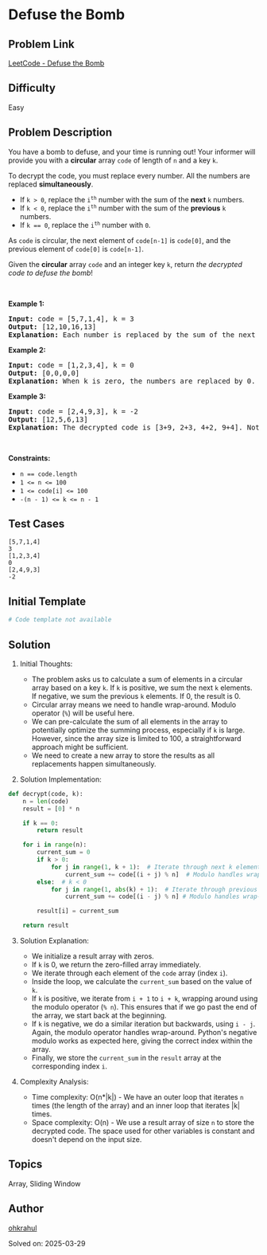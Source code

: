 # Defuse the Bomb

## Problem Link
[LeetCode - Defuse the Bomb](https://leetcode.com/problems/defuse-the-bomb/)

## Difficulty
Easy

## Problem Description
<p>You have a bomb to defuse, and your time is running out! Your informer will provide you with a <strong>circular</strong> array <code>code</code>&nbsp;of length of <code>n</code>&nbsp;and a key <code>k</code>.</p>

<p>To decrypt the code, you must replace every number. All the numbers are replaced <strong>simultaneously</strong>.</p>

<ul>
	<li>If <code>k &gt; 0</code>, replace the <code>i<sup>th</sup></code> number with the sum of the <strong>next</strong> <code>k</code> numbers.</li>
	<li>If <code>k &lt; 0</code>, replace the <code>i<sup>th</sup></code> number with the sum of the <strong>previous</strong> <code>k</code> numbers.</li>
	<li>If <code>k == 0</code>, replace the <code>i<sup>th</sup></code> number with <code>0</code>.</li>
</ul>

<p>As <code>code</code> is circular, the next element of <code>code[n-1]</code> is <code>code[0]</code>, and the previous element of <code>code[0]</code> is <code>code[n-1]</code>.</p>

<p>Given the <strong>circular</strong> array <code>code</code> and an integer key <code>k</code>, return <em>the decrypted code to defuse the bomb</em>!</p>

<p>&nbsp;</p>
<p><strong class="example">Example 1:</strong></p>

<pre>
<strong>Input:</strong> code = [5,7,1,4], k = 3
<strong>Output:</strong> [12,10,16,13]
<strong>Explanation:</strong> Each number is replaced by the sum of the next 3 numbers. The decrypted code is [7+1+4, 1+4+5, 4+5+7, 5+7+1]. Notice that the numbers wrap around.
</pre>

<p><strong class="example">Example 2:</strong></p>

<pre>
<strong>Input:</strong> code = [1,2,3,4], k = 0
<strong>Output:</strong> [0,0,0,0]
<strong>Explanation:</strong> When k is zero, the numbers are replaced by 0. 
</pre>

<p><strong class="example">Example 3:</strong></p>

<pre>
<strong>Input:</strong> code = [2,4,9,3], k = -2
<strong>Output:</strong> [12,5,6,13]
<strong>Explanation:</strong> The decrypted code is [3+9, 2+3, 4+2, 9+4]. Notice that the numbers wrap around again. If k is negative, the sum is of the <strong>previous</strong> numbers.
</pre>

<p>&nbsp;</p>
<p><strong>Constraints:</strong></p>

<ul>
	<li><code>n == code.length</code></li>
	<li><code>1 &lt;= n&nbsp;&lt;= 100</code></li>
	<li><code>1 &lt;= code[i] &lt;= 100</code></li>
	<li><code>-(n - 1) &lt;= k &lt;= n - 1</code></li>
</ul>


## Test Cases
```
[5,7,1,4]
3
[1,2,3,4]
0
[2,4,9,3]
-2
```

## Initial Template
```python
# Code template not available
```

## Solution
1. Initial Thoughts:
   - The problem asks us to calculate a sum of elements in a circular array based on a key `k`.  If `k` is positive, we sum the next `k` elements. If negative, we sum the previous `k` elements. If 0, the result is 0.
   - Circular array means we need to handle wrap-around.  Modulo operator (`%`) will be useful here.
   - We can pre-calculate the sum of all elements in the array to potentially optimize the summing process, especially if `k` is large.  However, since the array size is limited to 100, a straightforward approach might be sufficient.
   - We need to create a new array to store the results as all replacements happen simultaneously.

2. Solution Implementation:
```python
def decrypt(code, k):
    n = len(code)
    result = [0] * n

    if k == 0:
        return result

    for i in range(n):
        current_sum = 0
        if k > 0:
            for j in range(1, k + 1):  # Iterate through next k elements
                current_sum += code[(i + j) % n]  # Modulo handles wrap-around
        else:  # k < 0
            for j in range(1, abs(k) + 1):  # Iterate through previous |k| elements
                current_sum += code[(i - j) % n] # Modulo handles wrap-around (negative modulo in Python works as expected)

        result[i] = current_sum

    return result
```

3. Solution Explanation:
   - We initialize a result array with zeros.
   - If `k` is 0, we return the zero-filled array immediately.
   - We iterate through each element of the `code` array (index `i`).
   - Inside the loop, we calculate the `current_sum` based on the value of `k`.
   - If `k` is positive, we iterate from `i + 1` to `i + k`, wrapping around using the modulo operator (`% n`). This ensures that if we go past the end of the array, we start back at the beginning.
   - If `k` is negative, we do a similar iteration but backwards, using `i - j`. Again, the modulo operator handles wrap-around.  Python's negative modulo works as expected here, giving the correct index within the array.
   - Finally, we store the `current_sum` in the `result` array at the corresponding index `i`.

4. Complexity Analysis:
   - Time complexity: O(n*|k|) - We have an outer loop that iterates `n` times (the length of the array) and an inner loop that iterates |k| times.
   - Space complexity: O(n) -  We use a result array of size `n` to store the decrypted code.  The space used for other variables is constant and doesn't depend on the input size.


## Topics
Array, Sliding Window

## Author
[ohkrahul](https://github.com/ohkrahul)

Solved on: 2025-03-29
